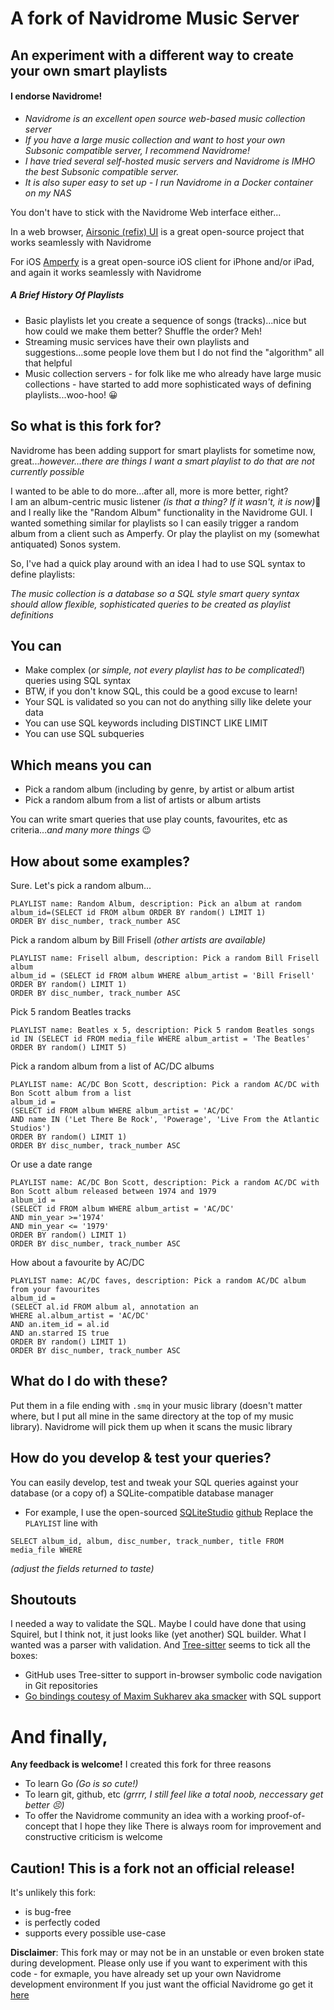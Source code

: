 # A fork of Navidrome Music Server
## An experiment with a different way to create your own smart playlists

#### I endorse Navidrome!

- _Navidrome is an excellent open source web-based music collection server_
- _If you have a large music collection and want to host your own Subsonic compatible server, I recommend Navidrome!_
- _I have tried several self-hosted music servers and Navidrome is IMHO the best Subsonic compatible server._
- _It is also super easy to set up - I run Navidrome in a Docker container on my NAS_

You don't have to stick with the Navidrome Web interface either...

In a web browser, [Airsonic (refix) UI](https://github.com/tamland/airsonic-refix) is a great open-source project that works seamlessly with Navidrome

For iOS [Amperfy](https://github.com/BLeeEZ/amperfy) is a great open-source iOS client for iPhone and/or iPad, and again it works seamlessly with Navidrome

##### A Brief History Of Playlists

- Basic playlists let you create a sequence of songs (tracks)...nice but how could we make them better?  Shuffle the order? Meh!
- Streaming music services have their own playlists and suggestions...some people love them but I do not find the "algorithm" all that helpful
- Music collection servers - for folk like me who already have large music collections - have started to add more sophisticated ways of defining playlists...woo-hoo! :grinning:

## So what is this fork for?

Navidrome has been adding support for smart playlists for sometime now, great..._however...there are things I want a smart playlist to do that are not currently possible_

I wanted to be able to do more...after all, more is more better, right?  
I am an album-centric music listener _(is that a thing?  If it wasn't, it is now)_:rofl: and I really like the "Random Album" functionality in the Navidrome GUI.
I wanted something similar for playlists so I can easily trigger a random album from a client such as Amperfy.  Or play the playlist on my (somewhat antiquated) Sonos system.

So, I've had a quick play around with an idea I had to use SQL syntax to define playlists:

_The music collection is a database so a SQL style smart query syntax should allow flexible, sophisticated queries to be created as playlist definitions_

## You can
 
 - Make complex (_or simple, not every playlist has to be complicated!_) queries using SQL syntax
 - BTW, if you don't know SQL, this could be a good excuse to learn!
 - Your SQL is validated so you can not do anything silly like delete your data
 - You can use SQL keywords including DISTINCT LIKE LIMIT
 - You can use SQL subqueries
 
## Which means you can
 
 - Pick a random album (including by genre, by artist or album artist
 - Pick a random album from a list of artists or album artists
 
 You can write smart queries that use play counts, favourites, etc as criteria..._and many more things_ :wink:

## How about some examples?

Sure.  Let's pick a random album...

```
PLAYLIST name: Random Album, description: Pick an album at random
album_id=(SELECT id FROM album ORDER BY random() LIMIT 1)
ORDER BY disc_number, track_number ASC
```

Pick a random album by Bill Frisell _(other artists are available)_

```
PLAYLIST name: Frisell album, description: Pick a random Bill Frisell album
album_id = (SELECT id FROM album WHERE album_artist = 'Bill Frisell' ORDER BY random() LIMIT 1)
ORDER BY disc_number, track_number ASC
```

Pick 5 random Beatles tracks

```
PLAYLIST name: Beatles x 5, description: Pick 5 random Beatles songs
id IN (SELECT id FROM media_file WHERE album_artist = 'The Beatles' ORDER BY random() LIMIT 5)
```

Pick a random album from a list of AC/DC albums

```
PLAYLIST name: AC/DC Bon Scott, description: Pick a random AC/DC with Bon Scott album from a list
album_id =
(SELECT id FROM album WHERE album_artist = 'AC/DC' 
AND name IN ('Let There Be Rock', 'Powerage', 'Live From the Atlantic Studios')
ORDER BY random() LIMIT 1)
ORDER BY disc_number, track_number ASC
```

Or use a date range

```
PLAYLIST name: AC/DC Bon Scott, description: Pick a random AC/DC with Bon Scott album released between 1974 and 1979
album_id =
(SELECT id FROM album WHERE album_artist = 'AC/DC' 
AND min_year >='1974'
AND min_year <= '1979'
ORDER BY random() LIMIT 1)
ORDER BY disc_number, track_number ASC
```

How about a favourite by AC/DC

```
PLAYLIST name: AC/DC faves, description: Pick a random AC/DC album from your favourites
album_id =
(SELECT al.id FROM album al, annotation an 
WHERE al.album_artist = 'AC/DC' 
AND an.item_id = al.id
AND an.starred IS true
ORDER BY random() LIMIT 1)
ORDER BY disc_number, track_number ASC
```

## What do I do with these?

Put them in a file ending with `.smq` in your music library (doesn't matter where, but I put all mine in the same directory at the top of my music library).
Navidrome will pick them up when it scans the music library

## How do you develop & test your queries?

You can easily develop, test and tweak your SQL queries against your database (or a copy of) a SQLite-compatible database manager
- For example, I use the open-sourced [SQLiteStudio](https://sqlitestudio.pl/) [github](https://github.com/pawelsalawa/sqlitestudio)
Replace the `PLAYLIST` line with 

```
SELECT album_id, album, disc_number, track_number, title FROM media_file WHERE 
```

_(adjust the fields returned to taste)_

## Shoutouts

I needed a way to validate the SQL.  Maybe I could have done that using Squirel, but I think not, it just looks like (yet another) SQL builder.  What I wanted was a parser with validation.  And [Tree-sitter](https://tree-sitter.github.io/tree-sitter/) seems to tick all the boxes:
- GitHub uses Tree-sitter to support in-browser symbolic code navigation in Git repositories
- [Go bindings coutesy of Maxim Sukharev aka smacker](https://github.com/smacker/go-tree-sitter) with SQL support

# And finally,

__Any feedback is welcome!__ I created this fork for three reasons
- To learn Go _(Go is so cute!)_
- To learn git, github, etc _(grrrr, I still feel like a total noob, neccessary get better :persevere:)_
- To offer the Navidrome community an idea with a working proof-of-concept that I hope they like
There is always room for improvement and constructive criticism is welcome

## Caution! This is a fork not an official release!
It's unlikely this fork: 
- is bug-free
- is perfectly coded 
- supports every possible use-case

**Disclaimer**: This fork may or may not be in an unstable or even broken state during development. 
Please only use if you want to experiment with this code - for exmaple, you have already set up your own Navidrome development environment
If you just want the official Navidrome go get it [here](https://github.com/navidrome/navidrome)
